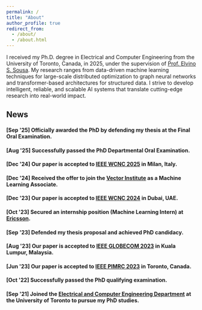 ```yaml
---
permalink: /
title: "About"
author_profile: true
redirect_from: 
  - /about/
  - /about.html
---
```


I received my Ph.D. degree in Electrical and Computer Engineering from the University of Toronto, Canada, in 2025, under the supervision of [Prof. Elvino S. Sousa](https://www.ece.utoronto.ca/people/sousa-e-s/). My research ranges from data-driven machine learning techniques for large-scale distributed optimization to graph neural networks and transformer-based architectures for structured data. I strive to develop intelligent, reliable, and scalable AI systems that translate cutting-edge research into real-world impact.

## News

#### [Sep '25] Officially awarded the PhD by defending my thesis at the Final Oral Examination.  
#### [Aug '25] Successfully passed the PhD Departmental Oral Examination.  
#### [Dec '24] Our paper is accepted to [IEEE WCNC 2025](https://wcnc2025.ieee-wcnc.org/) in Milan, Italy.  
#### [Dec '24] Received the offer to join the [Vector Institute](https://vectorinstitute.ai/) as a Machine Learning Associate.   
#### [Dec '23] Our paper is accepted to [IEEE WCNC 2024](https://wcnc2024.ieee-wcnc.org/) in Dubai, UAE.   
#### [Oct '23] Secured an internship position (Machine Learning Intern) at [Ericsson](https://www.ericsson.com/en).   
#### [Sep '23] Defended my thesis proposal and achieved PhD candidacy.   
#### [Aug '23] Our paper is accepted to [IEEE GLOBECOM 2023](https://globecom2023.ieee-globecom.org/) in Kuala Lumpur, Malaysia.   
#### [Jun '23] Our paper is accepted to [IEEE PIMRC 2023](https://pimrc2023.ieee-pimrc.org/) in Toronto, Canada.   
#### [Oct '22] Successfully passed the PhD qualifying examination.   
#### [Sep '21] Joined the [Electrical and Computer Engineering Department](https://www.ece.utoronto.ca/) at the University of Toronto to pursue my PhD studies.  

